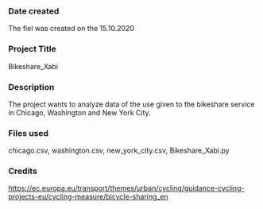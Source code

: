 ### Date created
The fiel was created on the 15.10.2020

### Project Title
Bikeshare_Xabi

### Description
The project wants to analyze data of the use given to the bikeshare service in Chicago, Washington and New York City.

### Files used
chicago.csv, washington.csv, new_york_city.csv, Bikeshare_Xabi.py

### Credits
https://ec.europa.eu/transport/themes/urban/cycling/guidance-cycling-projects-eu/cycling-measure/bicycle-sharing_en
